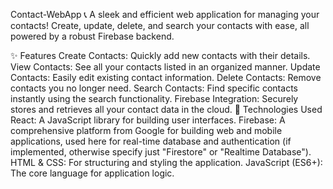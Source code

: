 Contact-WebApp 📞
A sleek and efficient web application for managing your contacts! Create, update, delete, and search your contacts with ease, all powered by a robust Firebase backend.

✨ Features
Create Contacts: Quickly add new contacts with their details.
View Contacts: See all your contacts listed in an organized manner.
Update Contacts: Easily edit existing contact information.
Delete Contacts: Remove contacts you no longer need.
Search Contacts: Find specific contacts instantly using the search functionality.
Firebase Integration: Securely stores and retrieves all your contact data in the cloud.
🚀 Technologies Used
React: A JavaScript library for building user interfaces.
Firebase: A comprehensive platform from Google for building web and mobile applications, used here for real-time database and authentication (if implemented, otherwise specify just "Firestore" or "Realtime Database").
HTML & CSS: For structuring and styling the application.
JavaScript (ES6+): The core language for application logic.